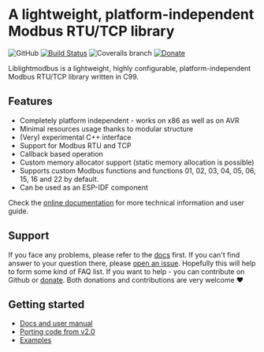 # A lightweight, platform-independent Modbus RTU/TCP library
![GitHub](https://img.shields.io/github/license/Jacajack/liblightmodbus) [![Build Status](https://img.shields.io/endpoint.svg?url=https%3A%2F%2Factions-badge.atrox.dev%2Fjacajack%2Fliblightmodbus%2Fbadge%3Fref%3Ddev-v3.0&style=flat)](https://actions-badge.atrox.dev/jacajack/liblightmodbus/goto?ref=dev-v3.0) ![Coveralls branch](https://img.shields.io/coveralls/github/Jacajack/liblightmodbus/dev-v3.0) [![Donate](https://img.shields.io/badge/Donate-PayPal-blue)](https://www.paypal.com/donate?hosted_button_id=KZ7DV93D98GAL)

Liblightmodbus is a lightweight, highly configurable, platform-independent Modbus RTU/TCP library written in C99.

## Features
- Completely platform independent - works on x86 as well as on AVR
- Minimal resources usage thanks to modular structure
- (Very) experimental C++ interface
- Support for Modbus RTU and TCP
- Callback based operation
- Custom memory allocator support (static memory allocation is possible)
- Supports custom Modbus functions and functions 01, 02, 03, 04, 05, 06, 15, 16 and 22 by default. 
- Can be used as an ESP-IDF component

Check the [online documentation](https://jacajack.github.io/liblightmodbus/) for more technical information and user guide.

## Support
If you face any problems, please refer to the [docs](https://jacajack.github.io/liblightmodbus/) first. If you can't find answer to your question there, please [open an issue](https://github.com/Jacajack/liblightmodbus/issues/new). Hopefully this will help to form some kind of FAQ list.
If you want to help - you can contribute on Github or [donate](https://www.paypal.com/donate/?hosted_button_id=KZ7DV93D98GAL). Both donations and contributions are very welcome :heart:

## Getting started
 - [Docs and user manual](https://jacajack.github.io/liblightmodbus/)
 - [Porting code from v2.0](https://jacajack.github.io/liblightmodbus/v3.0/porting.html)
 - [Examples](./examples/)